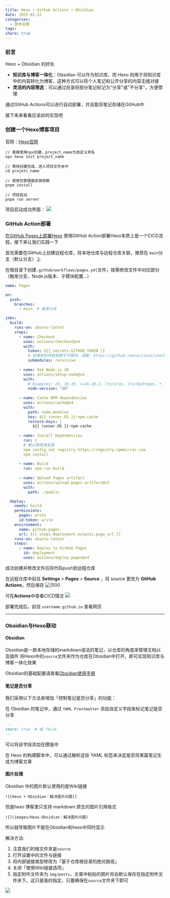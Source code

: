 ```yaml
---
title: Hexo + Github Actions + Obsidian
date: 2025-01-22
categories:
  - 技术实践
tags: 
share: true
---
```


### 前言
Hexo + Obsidian 的好处
- **知识库与博客一体化**：Obsidian 可以作为知识库，而 Hexo 则用于将知识库中的内容转化为博客，这种方式可以将个人笔记和公开分享的内容无缝对接
- **灵活的内容筛选**：可以通过目录将部分笔记标记为"分享"或"不分享"，方便管理

通过GitHub Actions可以进行自动部署，并且能将笔记存储在GitHub中

接下来来看看应该如何实现吧
### 创建一个Hexo博客项目
官网：[Hexo官网](https://hexo.io/zh-cn/)

```
// 直接使用npx创建，project_name为自定义命名
npx hexo init project_name

// 等待创建完成，进入项目文件夹中
cd projetc_name

// 使用包管理器安装依赖
pnpm install

// 项目启动
pnpm run server
```

项目启动成功界面：
![](img/posts/Pasted%20image%2020250122160236.png)

### GitHub Action部署
[在GitHub Pages上部署Hexo](https://hexo.io/zh-cn/docs/github-pages)
使用GitHub Action部署Hexo本质上是一个CICD流程，接下来让我们实践一下

首先需要在GitHub上创建远程仓库，将本地仓库与远程仓库关联，推荐在 `main`分支（默认分支）上

在根目录下创建`.github/workflows/pages.yml`文件，按需修改文件中对应部分（触发分支、Node.js版本、子模块配置...）

```pages.yml
name: Pages

on:
  push:
    branches:
      - main  # 触发分支

jobs:
  build:
    runs-on: ubuntu-latest
    steps:
      - name: Checkout
        uses: actions/checkout@v4
        with:
          token: ${{ secrets.GITHUB_TOKEN }}
          # 如果你的项目依赖于子模块，请看: https://github.com/actions/checkout
          submodules: recursive
      
      - name: Use Node.js 20
        uses: actions/setup-node@v4
        with:
          # Examples: 20, 18.19, >=16.20.2, lts/Iron, lts/Hydrogen, *, latest, current, node
          node-version: "20"
      
      - name: Cache NPM dependencies
        uses: actions/cache@v4
        with:
          path: node_modules
          key: ${{ runner.OS }}-npm-cache
          restore-keys: |
            ${{ runner.OS }}-npm-cache
      
      - name: Install Dependencies
		run: |
		# 默认使用淘宝源
		npm config set registry https://registry.npmmirror.com
		npm install
      
      - name: Build
        run: npm run build
      
      - name: Upload Pages artifact
        uses: actions/upload-pages-artifact@v3
        with:
          path: ./public

  deploy:
    needs: build
    permissions:
      pages: write
      id-token: write
    environment:
      name: github-pages
      url: ${{ steps.deployment.outputs.page_url }}
    runs-on: ubuntu-latest
    steps:
      - name: Deploy to GitHub Pages
        id: deployment
        uses: actions/deploy-pages@v4

```

成功创建并修改文件后将代码push到远程仓库

在远程仓库中前往 **Settings** > **Pages** > **Source** ，将 source 更改为 **GitHub Actions**，然后保存
![|500](img/posts/Pasted%20image%2020250122162637.png)

可在**Actions**中查看CICD情况
![](img/posts/Pasted%20image%2020250122162709.png)

部署完成后，前往 `username.github.io` 查看网页

---
### Obsidian与Hexo联动
#### Obsidian
Obsidian是一款本地存储的markdown语法的笔记，以仓库的角度来管理文档以及插件
将Hexo中的`source`文件夹作为仓库在Obsidian中打开，即可实现知识库与博客一体化效果

Obsidian的基础配置请查看[Obsidian使用手册](_posts/皮卡的使用Notes/Obsidian使用手册.md)

#### 笔记是否分享
我们采用以下方法来增加「控制笔记是否分享」的功能：

在 Obsidian 的笔记中，通过 `YAML Frontmatter` 添加自定义字段来标记笔记是否分享

```markdown
---
share: true  # 或 false
---
```
可以将该字段添加在模版中

在 Hexo 的构建脚本中，可以通过解析这些 YAML 标签来决定是否将某篇笔记生成为博客文章

#### 图片处理
Obsidian 中的图片默认使用的是Wiki链接
```
![[Hexo + Obsidian：解决图片问题]]
```
但是hexo 博客里只支持 markdown 原生的图片引用格式
```
![](images/Hexo-Obsidian：解决图片问题)
```
所以就导致图片不能在Obsidian和hexo中同时显示

解决方法:
1. 注意我们的根文件夹是`source`
2. 打开设置中的文件与链接
3. 将内部链接类型修改为「基于仓库根目录的绝对路径」
4. 关闭「使用Wiki链接选项」
5. 指定附件文件夹为 `img/posts`，文章中粘贴的图片将会默认保存在指定附件文件夹下。这只是我的指定，只要确保在`source`文件夹下即可

![](img/posts/Pasted%20image%2020250122144611.png)